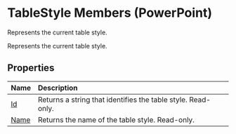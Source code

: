 
# TableStyle Members (PowerPoint)
Represents the current table style.

Represents the current table style.


## Properties



|**Name**|**Description**|
|:-----|:-----|
|[Id](906fd824-b6f0-5b25-74a9-f8bb7b9ecff7.md)|Returns a string that identifies the table style. Read-only.|
|[Name](9d8f7aa5-0ece-6274-4794-559647519131.md)|Returns the name of the table style. Read-only.|
